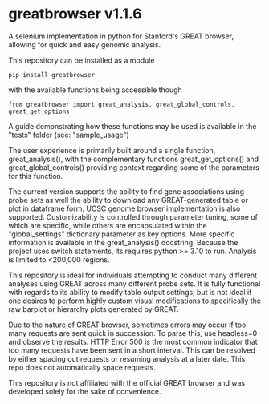 # greatbrowser v1.1.6

A selenium implementation in python for Stanford's GREAT browser, allowing for quick and easy genomic analysis.

This repository can be installed as a module

```
pip install greatbrowser
```

with the available functions being accessible though

```
from greatbrowser import great_analysis, great_global_controls, great_get_options
```

A guide demonstrating how these functions may be used is available in the "tests" folder (see: "sample_usage")

The user experience is primarily built around a single function, great_analysis(), with the complementary functions great_get_options() and great_global_controls()
providing context regarding some of the parameters for this function.

The current version supports the ability to find gene associations using probe sets as well the ability to download any GREAT-generated table or plot in dataframe form.
UCSC genome browser implementation is also supported. Customizability is controlled through parameter tuning, some of which are specific,
while others are encapsulated within the "global_settings" dictionary parameter as key options. More specific information is available in the great_analysis() docstring.
Because the project uses switch statements, its requires python >= 3.10 to run. Analysis is limited to <200,000 regions.

This repository is ideal for individuals attempting to conduct many different analyses using GREAT across many different probe sets.
It is fully functional with regards to its ability to modify table output settings,
but is not ideal if one desires to perform highly custom visual modifications to specifically the raw barplot or hierarchy plots generated by GREAT.

Due to the nature of GREAT browser, sometimes errors may occur if too many requests are sent quick in succession. To parse this, use headless=0 and observe
the results. HTTP Error 500 is the most common indicator that too many requests have been sent in a short interval. This can be resolved by either
spacing out requests or resuming analysis at a later date. This repo does not automatically space requests.

This repository is not affiliated with the official GREAT browser and was developed solely for the sake of convenience.
